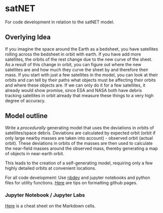 # satNET
For code development in relation to the satNET model.

## **Overlying Idea**
If you imagine the space around the Earth as a bedsheet, you have satellites rolling across the bedsheet in orbit with earth. 
If you have add more satellites, the orbits of the rest change due to the new curve of the sheet. 
As a result of this change in orbit, you can figure out where the new satellites are and how much they curve the sheet by and therefore their mass. 
If you start with just a few satellites in the model, you can look at their orbits and can tell by their paths what objects must be affecting their orbits and where these objects are.
If we can only do it for a few satellites, it already would show promise, since ESA and NASA both have debris tracking satellites in orbit already that measure these things to a very high degree of accuracy.

## **Model outline**
Write a *procedurally* generating model that uses the deviations in orbits of satellites/space debris.
Deviations are calculated by expected orbit (orbit if only large nearby masses are taken into account) - observed orbit (actual orbit).
These deviations in orbits of the masses are then used to calculate the near-field masses around the observed mass, thereby generating a map of objects in near-earth orbit.

This leads to the creation of a self-generating model, requiring only a few highly detailed orbits at convenient locations. 

For all code development: Use [nbdev](https://github.com/fastai/nbdev) and jupyter notebooks and python files for utility functions.
[Here](https://docs.github.com/en/free-pro-team@latest/github/writing-on-github/basic-writing-and-formatting-syntax) are tips on formatting github pages.

### Jupyter Notebook / Jupyter Labs

[Here](https://sqlbak.com/blog/wp-content/uploads/2020/12/Jupyter-Notebook-Markdown-Cheatsheet2.pdf) is a cheat sheet on the Markdown cells.
